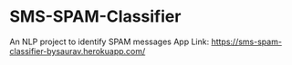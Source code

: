 # SMS-SPAM-Classifier
An NLP project to identify SPAM messages
App Link: https://sms-spam-classifier-bysaurav.herokuapp.com/
